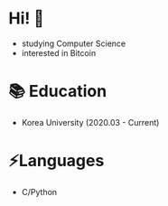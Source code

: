 # Hi! 👋
 
- studying Computer Science
- interested in Bitcoin

# 📚 Education

- Korea University (2020.03 - Current)

# ⚡Languages

- C/Python
